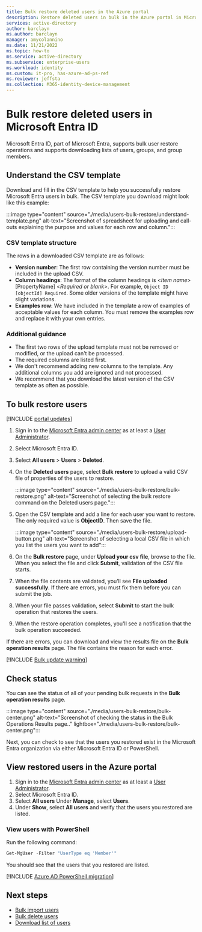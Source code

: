 ```yaml
---
title: Bulk restore deleted users in the Azure portal
description: Restore deleted users in bulk in the Azure portal in Microsoft Entra ID
services: active-directory 
author: barclayn
ms.author: barclayn
manager: amycolannino
ms.date: 11/21/2022
ms.topic: how-to
ms.service: active-directory
ms.subservice: enterprise-users
ms.workload: identity
ms.custom: it-pro, has-azure-ad-ps-ref
ms.reviewer: jeffsta
ms.collection: M365-identity-device-management
---
```


# Bulk restore deleted users in Microsoft Entra ID

Microsoft Entra ID, part of Microsoft Entra, supports bulk user restore operations and supports downloading lists of users, groups, and group members.

## Understand the CSV template

Download and fill in the CSV template to help you successfully restore Microsoft Entra users in bulk. The CSV template you download might look like this example:

:::image type="content" source="./media/users-bulk-restore/understand-template.png" alt-text="Screenshot of spreadsheet for uploading and call-outs explaining the purpose and values for each row and column.":::

### CSV template structure

The rows in a downloaded CSV template are as follows:

- **Version number**: The first row containing the version number must be included in the upload CSV.
- **Column headings**: The format of the column headings is &lt;*Item name*&gt; [PropertyName] &lt;*Required or blank*&gt;. For example, `Object ID [objectId] Required`. Some older versions of the template might have slight variations.
- **Examples row**: We have included in the template a row of examples of acceptable values for each column. You must remove the examples row and replace it with your own entries.

### Additional guidance

- The first two rows of the upload template must not be removed or modified, or the upload can't be processed.
- The required columns are listed first.
- We don't recommend adding new columns to the template. Any additional columns you add are ignored and not processed.
- We recommend that you download the latest version of the CSV template as often as possible.

## To bulk restore users

[!INCLUDE [portal updates](~/includes/portal-update.md)]

1. Sign in to the [Microsoft Entra admin center](https://entra.microsoft.com) as at least a [User Administrator](~/identity/role-based-access-control/permissions-reference.md#user-administrator).
1. Select Microsoft Entra ID.
1. Select **All users**  > **Users** > **Deleted**.
1. On the **Deleted users** page, select **Bulk restore** to upload a valid CSV file of properties of the users to restore.

   :::image type="content" source="./media/users-bulk-restore/bulk-restore.png" alt-text="Screenshot of selecting the bulk restore command on the Deleted users page.":::

1. Open the CSV template and add a line for each user you want to restore. The only required value is **ObjectID**. Then save the file.

    :::image type="content" source="./media/users-bulk-restore/upload-button.png" alt-text="Screenshot of selecting a local CSV file in which you list the users you want to add":::

1. On the **Bulk restore** page, under **Upload your csv file**, browse to the file. When you select the file and click **Submit**, validation of the CSV file starts.
1. When the file contents are validated, you’ll see **File uploaded successfully**. If there are errors, you must fix them before you can submit the job.
1. When your file passes validation, select **Submit** to start the bulk operation that restores the users.
1. When the restore operation completes, you'll see a notification that the bulk operation succeeded.

If there are errors, you can download and view the results file on the **Bulk operation results** page. The file contains the reason for each error.

[!INCLUDE [Bulk update warning](~/includes/bulk-export.md)]

## Check status

You can see the status of all of your pending bulk requests in the **Bulk operation results** page.

:::image type="content" source="./media/users-bulk-restore/bulk-center.png" alt-text="Screenshot of checking the status in the Bulk Operations Results page.." lightbox="./media/users-bulk-restore/bulk-center.png":::

Next, you can check to see that the users you restored exist in the Microsoft Entra organization via either Microsoft Entra ID or PowerShell.

## View restored users in the Azure portal

1. Sign in to the [Microsoft Entra admin center](https://entra.microsoft.com) as at least a [User Administrator](~/identity/role-based-access-control/permissions-reference.md#user-administrator).
1. Select Microsoft Entra ID.
1. Select **All users** Under **Manage**, select **Users**.
1. Under **Show**, select **All users** and verify that the users you restored are listed.

### View users with PowerShell

Run the following command:

``` PowerShell
Get-MgUser -Filter "UserType eq 'Member'"
```

You should see that the users that you restored are listed.

[!INCLUDE [Azure AD PowerShell migration](../../includes/aad-powershell-migration-include.md)]

## Next steps

- [Bulk import users](users-bulk-add.md)
- [Bulk delete users](users-bulk-delete.md)
- [Download list of users](users-bulk-download.md)
